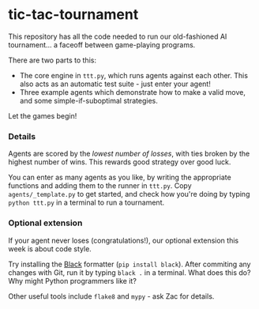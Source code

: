 # tic-tac-tournament

This repository has all the code needed to run our old-fashioned AI
tournament... a faceoff between game-playing programs.

There are two parts to this:

- The core engine in `ttt.py`, which runs agents against each other.
  This also acts as an automatic test suite - just enter your agent!
- Three example agents which demonstrate how to make a valid move,
  and some simple-if-suboptimal strategies.

Let the games begin!


### Details

Agents are scored by the *lowest number of losses*, with ties broken by
the highest number of wins.  This rewards good strategy over good luck.

You can enter as many agents as you like, by writing the appropriate
functions and adding them to the runner in `ttt.py`.  Copy
`agents/_template.py` to get started, and check how you're doing by
typing `python ttt.py` in a terminal to run a tournament.


### Optional extension

If your agent never loses (congratulations!), our optional extension
this week is about code style.

Try installing the [Black](https://black.readthedocs.io/) formatter
(`pip install black`).  After commiting any changes with Git, run it
by typing `black .` in a terminal.  What does this do?  Why might
Python programmers like it?

Other useful tools include `flake8` and `mypy` - ask Zac for details.
